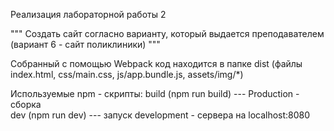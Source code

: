 Реализация лабораторной работы 2

"""
Создать сайт согласно
варианту, который выдается преподавателем (вариант 6 - сайт поликлиники)
"""

Собранный с помощью Webpack код находится в папке dist (файлы index.html, css/main.css, js/app.bundle.js, assets/img/*)

Используемые npm - cкрипты:
    build (npm run build) --- Production - сборка    
    dev (npm run dev) --- запуск development - сервера на localhost:8080